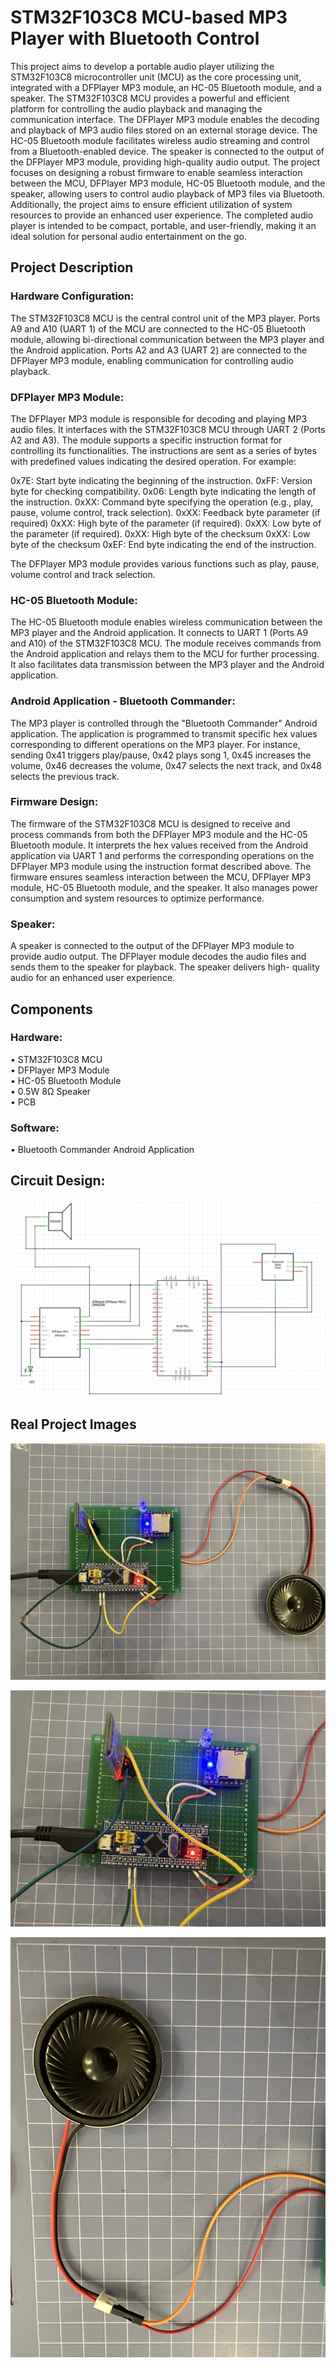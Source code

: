 # STM32F103C8 MCU-based MP3 Player with Bluetooth Control

This project aims to develop a portable audio player utilizing the STM32F103C8 microcontroller unit (MCU) as
the core processing unit, integrated with a DFPlayer MP3 module, an HC-05 Bluetooth module, and a speaker.
The STM32F103C8 MCU provides a powerful and efficient platform for controlling the audio playback and
managing the communication interface. The DFPlayer MP3 module enables the decoding and playback of MP3
audio files stored on an external storage device. The HC-05 Bluetooth module facilitates wireless audio streaming
and control from a Bluetooth-enabled device. The speaker is connected to the output of the DFPlayer MP3
module, providing high-quality audio output. The project focuses on designing a robust firmware to enable
seamless interaction between the MCU, DFPlayer MP3 module, HC-05 Bluetooth module, and the speaker,
allowing users to control audio playback of MP3 files via Bluetooth. Additionally, the project aims to ensure
efficient utilization of system resources to provide an enhanced user experience. The completed audio player is
intended to be compact, portable, and user-friendly, making it an ideal solution for personal audio entertainment
on the go.

## Project Description

### Hardware Configuration:
The STM32F103C8 MCU is the central control unit of the MP3 player. Ports A9 and A10 (UART 1) of
the MCU are connected to the HC-05 Bluetooth module, allowing bi-directional communication between
the MP3 player and the Android application. Ports A2 and A3 (UART 2) are connected to the DFPlayer
MP3 module, enabling communication for controlling audio playback.

### DFPlayer MP3 Module:
The DFPlayer MP3 module is responsible for decoding and playing MP3 audio files. It interfaces with the
STM32F103C8 MCU through UART 2 (Ports A2 and A3). The module supports a specific instruction
format for controlling its functionalities. The instructions are sent as a series of bytes with predefined
values indicating the desired operation. For example:

0x7E: Start byte indicating the beginning of the instruction.
0xFF: Version byte for checking compatibility.
0x06: Length byte indicating the length of the instruction.
0xXX: Command byte specifying the operation (e.g., play, pause, volume control, track selection).
0xXX: Feedback byte parameter (if required)
0xXX: High byte of the parameter (if required).
0xXX: Low byte of the parameter (if required).
0xXX: High byte of the checksum
0xXX: Low byte of the checksum
0xEF: End byte indicating the end of the instruction.


The DFPlayer MP3 module provides various functions such as play, pause, volume control and track
selection.

### HC-05 Bluetooth Module:
The HC-05 Bluetooth module enables wireless communication between the MP3 player and the Android
application. It connects to UART 1 (Ports A9 and A10) of the STM32F103C8 MCU. The module receives
commands from the Android application and relays them to the MCU for further processing. It also
facilitates data transmission between the MP3 player and the Android application.

### Android Application - Bluetooth Commander:
The MP3 player is controlled through the "Bluetooth Commander" Android application. The application
is programmed to transmit specific hex values corresponding to different operations on the MP3 player.
For instance, sending 0x41 triggers play/pause, 0x42 plays song 1, 0x45 increases the volume, 0x46
decreases the volume, 0x47 selects the next track, and 0x48 selects the previous track.

### Firmware Design:
The firmware of the STM32F103C8 MCU is designed to receive and process commands from both the
DFPlayer MP3 module and the HC-05 Bluetooth module. It interprets the hex values received from the
Android application via UART 1 and performs the corresponding operations on the DFPlayer MP3
module using the instruction format described above. The firmware ensures seamless interaction between
the MCU, DFPlayer MP3 module, HC-05 Bluetooth module, and the speaker. It also manages power
consumption and system resources to optimize performance.

### Speaker:
A speaker is connected to the output of the DFPlayer MP3 module to provide audio output. The DFPlayer
module decodes the audio files and sends them to the speaker for playback. The speaker delivers high-
quality audio for an enhanced user experience.

## Components

### Hardware:

• STM32F103C8 MCU <br>
• DFPlayer MP3 Module <br>
• HC-05 Bluetooth Module <br>
• 0.5W 8Ω Speaker <br>
• PCB

### Software:

• Bluetooth Commander Android Application

## Circuit Design:

![Circuit Design Image](/CircuitDesign.png "Circuit Design")

## Real Project Images

![Complete Project Circuitry](/CompleteProjectCircuitry.JPEG "Complete Project Circuitry") <br>

![PCB With Components (Except Speaker)](/PCBWithComponents(ExceptSpeaker).JPEG "PCB With Components (Except Speaker)") <br>

![Speaker](/Speaker.JPEG "Speaker") <br>







